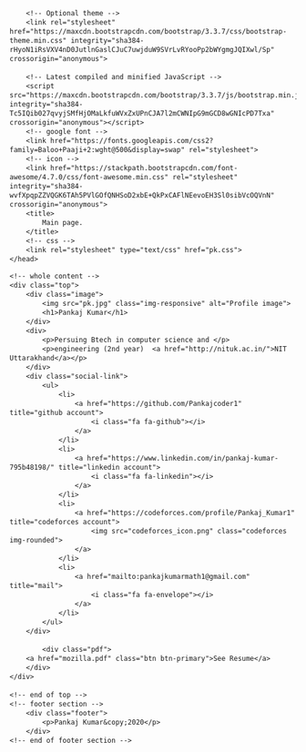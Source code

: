 <!DOCTYPE html>
<html>
	<head>
		<meta charset="utf-8">
		<!-- <meta http-equiv="refresh" content="2"> -->
		<!-- Latest compiled and minified CSS -->
		<link rel="stylesheet" href="https://maxcdn.bootstrapcdn.com/bootstrap/3.3.7/css/bootstrap.min.css" integrity="sha384-BVYiiSIFeK1dGmJRAkycuHAHRg32OmUcww7on3RYdg4Va+PmSTsz/K68vbdEjh4u" crossorigin="anonymous">

		<!-- Optional theme -->
		<link rel="stylesheet" href="https://maxcdn.bootstrapcdn.com/bootstrap/3.3.7/css/bootstrap-theme.min.css" integrity="sha384-rHyoN1iRsVXV4nD0JutlnGaslCJuC7uwjduW9SVrLvRYooPp2bWYgmgJQIXwl/Sp" crossorigin="anonymous">

		<!-- Latest compiled and minified JavaScript -->
		<script src="https://maxcdn.bootstrapcdn.com/bootstrap/3.3.7/js/bootstrap.min.js" integrity="sha384-Tc5IQib027qvyjSMfHjOMaLkfuWVxZxUPnCJA7l2mCWNIpG9mGCD8wGNIcPD7Txa" crossorigin="anonymous"></script>
		<!-- google font -->
		<link href="https://fonts.googleapis.com/css2?family=Baloo+Paaji+2:wght@500&display=swap" rel="stylesheet">
		<!-- icon -->
		<link href="https://stackpath.bootstrapcdn.com/font-awesome/4.7.0/css/font-awesome.min.css" rel="stylesheet" integrity="sha384-wvfXpqpZZVQGK6TAh5PVlGOfQNHSoD2xbE+QkPxCAFlNEevoEH3Sl0sibVcOQVnN" crossorigin="anonymous">
		<title>
			Main page.
		</title>
		<!-- css -->
		<link rel="stylesheet" type="text/css" href="pk.css">
	</head>
<body>

	<!-- whole content -->
	<div class="top">
		<div class="image">
			<img src="pk.jpg" class="img-responsive" alt="Profile image">
			<h1>Pankaj Kumar</h1>
		</div>
		<div>
			<p>Persuing Btech in computer science and </p>
			<p>engineering (2nd year)  <a href="http://nituk.ac.in/">NIT Uttarakhand</a></p>
		</div>
		<div class="social-link">
			<ul>
				<li>
					<a href="https://github.com/Pankajcoder1" title="github account">
						<i class="fa fa-github"></i>
					</a>
				</li>
				<li>
					<a href="https://www.linkedin.com/in/pankaj-kumar-795b48198/" title="linkedin account">
						<i class="fa fa-linkedin"></i>
					</a>
				</li>
				<li>
					<a href="https://codeforces.com/profile/Pankaj_Kumar1" title="codeforces account">
						<img src="codeforces_icon.png" class="codeforces img-rounded">
					</a>
				</li>
				<li>
					<a href="mailto:pankajkumarmath1@gmail.com" title="mail">
						<i class="fa fa-envelope"></i>
					</a>
				</li>
			</ul>
		</div>

			<div class="pdf">
		<a href="mozilla.pdf" class="btn btn-primary">See Resume</a>
		</div>
	</div>

	<!-- end of top -->
	<!-- footer section -->
		<div class="footer">
			<p>Pankaj Kumar&copy;2020</p>
		</div>
	<!-- end of footer section -->
</body>
</html>
